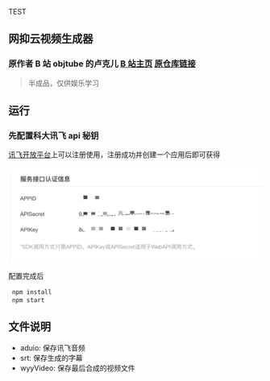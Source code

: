 TEST
## 网抑云视频生成器

### 原作者 B 站 objtube 的卢克儿 [B 站主页](https://space.bilibili.com/5104803?spm_id_from=333.788.b_765f7570696e666f.1) [原仓库链接](https://github.com/ObjTube/wyy-videoGen)

> 半成品，仅供娱乐学习

## 运行

### 先配置科大讯飞 api 秘钥

[讯飞开放平台](https://www.xfyun.cn/services/voicedictation?ch=bdtg&renqun_youhua=646957)上可以注册使用，注册成功并创建一个应用后即可获得

![](./xunfei.png)

配置完成后

```
 npm install
 npm start
```

## 文件说明

- aduio: 保存讯飞音频
- srt: 保存生成的字幕
- wyyVideo: 保存最后合成的视频文件
